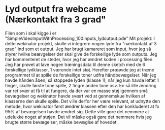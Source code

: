 # Lyd output fra webcame (Nærkontakt fra 3 grad"
Filen som i skal kigge i er "SimpleVideoInputWithProcessing_100Inputs_lydoutput.pde"
Mit projekt:
I dette wekinator projekt, skulle vi integrere nogen lyde fra "nærkontakt af 3 grad" ind som et output. Jeg har brugt kamareret som input, hvor jeg så styrer hvilke beævgelser der skal give de forskellige lyde som outputs. Jeg har kommenteret de steder, hvor jeg har ændret koden i processing filen. Jeg har prøvet at lave nogen træningsdata til denne sketch med de 6 forskellige lydklasser, 1 værende intet støj. Herefter præøvde jeg at træne programmet til at spille de forskellige toner udfra håndbevægelser. Når jeg havde hånden åben, så stoppede lyden (klasse 1), når jeg kun havde løftet 1 finger, skulle første tone spille, 2 fingre anden tone osv. En så lille ændring var ret svær at få til at fungere, da der var en masse støj igennem små bevægelser og wekinator havde svært ved at gennemskue hvilken af klasserne den skulle spille. Det ville derfor her være relevant, at udnytte den metode, hvor wekinator først ændrer klassen efter den har konkluderet at fx 95% af bevægelsen havde ændret sig. Dette ville gøre det nemmere at udelukke noget af støjen. Det vil måske også gøre det nemmere hvis jeg brugte større bevægelser, måske bevæglse af hovedet. 




